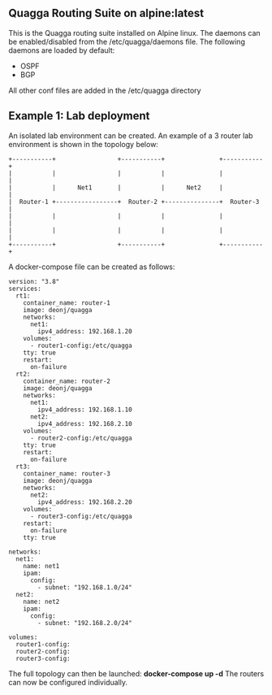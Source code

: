 ## Quagga Routing Suite on alpine:latest ##

This is the Quagga routing suite installed on Alpine linux. The daemons can be enabled/disabled from the /etc/quagga/daemons file. The following daemons are loaded by default:

* OSPF
* BGP

All other conf files are added in the /etc/quagga directory

## Example 1: Lab deployment ##

An isolated lab environment can be created. An example of a 3 router lab environment is shown in the topology below:

    +-----------+                 +-----------+               +-----------+
    |           |                 |           |               |           |
    |           |      Net1       |           |      Net2     |           |
    |  Router-1 +-----------------+  Router-2 +---------------+  Router-3 |
    |           |                 |           |               |           |
    |           |                 |           |               |           |
    +-----------+                 +-----------+               +-----------+

A docker-compose file can be created as follows:

    version: "3.8"
    services:
      rt1:
        container_name: router-1
        image: deonj/quagga
        networks:
          net1:
            ipv4_address: 192.168.1.20
        volumes:
          - router1-config:/etc/quagga
        tty: true
        restart:
          on-failure
      rt2:
        container_name: router-2
        image: deonj/quagga
        networks:
          net1:
            ipv4_address: 192.168.1.10
          net2:
            ipv4_address: 192.168.2.10
        volumes:
          - router2-config:/etc/quagga
        tty: true
        restart:
          on-failure
      rt3:
        container_name: router-3
        image: deonj/quagga
        networks:
          net2:
            ipv4_address: 192.168.2.20
        volumes:
          - router3-config:/etc/quagga
        restart:
          on-failure
        tty: true
       
    networks:
      net1:
        name: net1
        ipam:
          config:
            - subnet: "192.168.1.0/24"
      net2:
        name: net2
        ipam:
          config:
            - subnet: "192.168.2.0/24"
       
    volumes:
      router1-config:
      router2-config:
      router3-config:

The full topology can then be launched: **docker-compose up -d**
The routers can now be configured individually.
